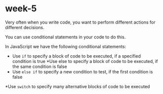 # week-5

Very often when you write code, you want to perform different actions for different decisions.

You can use conditional statements in your code to do this.

In JavaScript we have the following conditional statements:

* Use `if` to specify a block of code to be executed, if a specified condition is true
*Use else to specify a block of code to be executed, if the same condition is false
* Use `else if` to specify a new condition to test, if the first condition is false

*Use `switch` to specify many alternative blocks of code to be executed